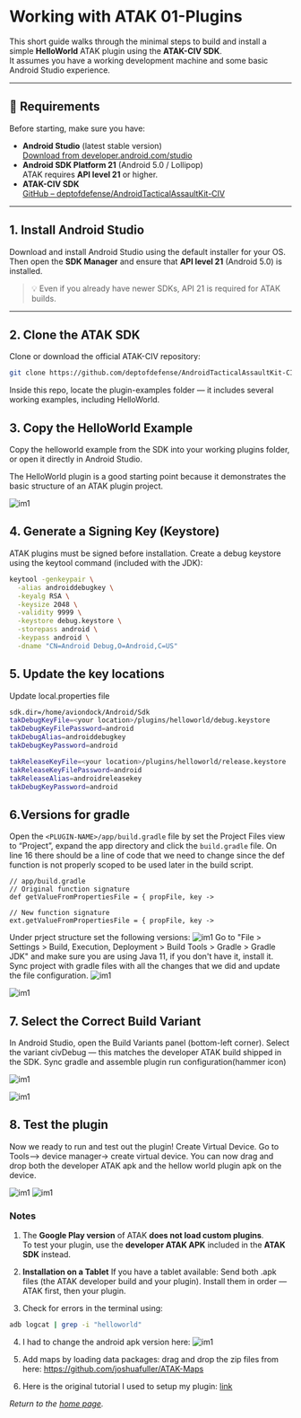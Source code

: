 # Working with ATAK 01-Plugins

This short guide walks through the minimal steps to build and install a simple **HelloWorld** ATAK plugin using the **ATAK-CIV SDK**.  
It assumes you have a working development machine and some basic Android Studio experience.

---

## 🧰 Requirements

Before starting, make sure you have:

- **Android Studio** (latest stable version)  
[Download from developer.android.com/studio](https://developer.android.com/studio)  
- **Android SDK Platform 21** (Android 5.0 / Lollipop)  
  ATAK requires **API level 21** or higher.  
- **ATAK-CIV SDK**  
[GitHub – deptofdefense/AndroidTacticalAssaultKit-CIV](https://github.com/deptofdefense/AndroidTacticalAssaultKit-CIV)

---

## 1. Install Android Studio

Download and install Android Studio using the default installer for your OS.  
Then open the **SDK Manager** and ensure that **API level 21** (Android 5.0) is installed.

> 💡 Even if you already have newer SDKs, API 21 is required for ATAK builds.

---

## 2. Clone the ATAK SDK

Clone or download the official ATAK-CIV repository:

```bash
git clone https://github.com/deptofdefense/AndroidTacticalAssaultKit-CIV.git
```
Inside this repo, locate the plugin-examples folder — it includes several working examples, including HelloWorld.

## 3. Copy the HelloWorld Example

Copy the helloworld example from the SDK into your working plugins folder, or open it directly in Android Studio.


The HelloWorld plugin is a good starting point because it demonstrates the basic structure of an ATAK plugin project.

![im1](atak01/atak0.png)


## 4. Generate a Signing Key (Keystore)

ATAK plugins must be signed before installation.
Create a debug keystore using the keytool command (included with the JDK):

```bash
keytool -genkeypair \
  -alias androiddebugkey \
  -keyalg RSA \
  -keysize 2048 \
  -validity 9999 \
  -keystore debug.keystore \
  -storepass android \
  -keypass android \
  -dname "CN=Android Debug,O=Android,C=US"
```

## 5. Update the key locations
Update local.properties file

```bash
sdk.dir=/home/aviondock/Android/Sdk
takDebugKeyFile=<your location>/plugins/helloworld/debug.keystore
takDebugKeyFilePassword=android
takDebugAlias=androiddebugkey
takDebugKeyPassword=android

takReleaseKeyFile=<your location>/plugins/helloworld/release.keystore
takReleaseKeyFilePassword=android
takReleaseAlias=androidreleasekey
takDebugKeyPassword=android
```

## 6.Versions for gradle

Open the `<PLUGIN-NAME>/app/build.gradle` file by set the Project Files view to “Project”, expand the app directory and click the `build.gradle` file. On line 16 there should be a line of code that we need to change since the def function is not properly scoped to be used later in the build script.

```
// app/build.gradle
// Original function signature
def getValueFromPropertiesFile = { propFile, key ->

// New function signature
ext.getValueFromPropertiesFile = { propFile, key ->
```
Under prject structure set the following versions:
![im1](atak01/atak01.png)
Go to "File > Settings > Build, Execution, Deployment > Build Tools > Gradle > Gradle JDK" and make sure you are using Java 11, if you don't have it, install it. Sync project with gradle files with all the changes that we did and update the file configuration.
![im1](atak01/atak02.png)


![im1](atak01/atak03.png)

## 7. Select the Correct Build Variant

In Android Studio, open the Build Variants panel (bottom-left corner). Select the variant civDebug — this matches the developer ATAK build shipped in the SDK. Sync gradle and assemble plugin run configuration(hammer icon)

![im1](atak01/atak05.png)

![im1](atak01/atak06.png)

## 8. Test the plugin

Now we ready to run and test out the plugin!
Create Virtual Device. Go to Tools—> device manager→ create virtual device. You can now drag and drop both the developer ATAK apk and the hellow world plugin apk on the device.

![im1](atak01/atak07.png)
![im1](atak01/atak08.png)

### Notes
1. The **Google Play version** of ATAK **does not load custom plugins**.  
To test your plugin, use the **developer ATAK APK** included in the **ATAK SDK** instead.

2. **Installation on a Tablet** If you have a tablet available:
Send both .apk files (the ATAK developer build and your plugin).
Install them in order — ATAK first, then your plugin.



3. Check for errors in the terminal using:
```bash
adb logcat | grep -i "helloworld"
```

4. I had to change the android apk version here:
![im1](atak01/atak04.png)


5. Add maps by loading data packages:  drag and drop the zip files from here: https://github.com/joshuafuller/ATAK-Maps

6. Here is the original tutorial I used to setup my plugin:
   [link](https://www.riis.com/blog/atak-plugins-part-1)



_Return to the [home page](index.md)._
